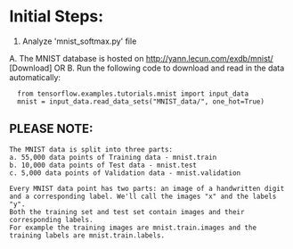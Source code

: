 
# Initial Steps:
1. Analyze 'mnist_softmax.py' file 

  A. The MNIST database is hosted on http://yann.lecun.com/exdb/mnist/ [Download]
                            OR
  B. Run the following code to download and read in the data automatically:
  
      from tensorflow.examples.tutorials.mnist import input_data
      mnist = input_data.read_data_sets("MNIST_data/", one_hot=True)
    
## PLEASE NOTE: 
  
    The MNIST data is split into three parts: 
    a. 55,000 data points of Training data - mnist.train
    b. 10,000 data points of Test data - mnist.test
    c. 5,000 data points of Validation data - mnist.validation

    Every MNIST data point has two parts: an image of a handwritten digit and a corresponding label. We'll call the images "x" and the labels "y". 
    Both the training set and test set contain images and their corresponding labels.
    For example the training images are mnist.train.images and the training labels are mnist.train.labels.
